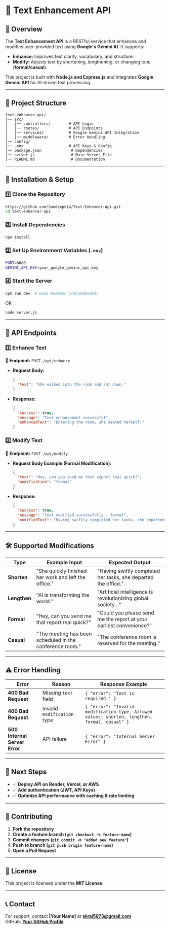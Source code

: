 # 📌 Text Enhancement API

## 🚀 Overview
The **Text Enhancement API** is a RESTful service that enhances and modifies user-provided text using **Google's Gemini AI**. It supports:
- **Enhance:** Improves text clarity, vocabulary, and structure.
- **Modify:** Adjusts text by shortening, lengthening, or changing tone (**formal/casual**).

This project is built with **Node.js and Express.js** and integrates **Google Gemini API** for AI-driven text processing.

---

## 📂 Project Structure
```
text-enhancer-api/
│── src/
│   │── controllers/        # API Logic
│   │── routes/             # API Endpoints
│   │── services/           # Google Gemini API Integration
│   │── middleware/         # Error Handling
│── config/
│── .env                    # API Keys & Config
│── package.json             # Dependencies
│── server.js                # Main Server File
│── README.md                # Documentation
```

---

## 🔧 Installation & Setup
### **1️⃣ Clone the Repository**
```sh
https://github.com/Sandeepk14/Text-Enhancer-Api.git
cd text-enhancer-api
```

### **2️⃣ Install Dependencies**
```sh
npm install
```

### **3️⃣ Set Up Environment Variables (`.env`)**
```sh
PORT=8080
GEMINI_API_KEY=your_google_gemini_api_key
```

### **4️⃣ Start the Server**
```sh
npm run dev  # Uses Nodemon (recommended)
```
OR  
```sh
node server.js
```

---

## 📌 API Endpoints

### **1️⃣ Enhance Text**
🔹 **Endpoint:**  `POST /api/enhance`
- **Request Body:**
  ```json
  {
    "text": "She walked into the room and sat down."
  }
  ```
- **Response:**
  ```json
  {
    "success": true,
    "message": "Text enhancement successful",
    "enhancedText": "Entering the room, she seated herself."
  }
  ```

### **2️⃣ Modify Text**
🔹 **Endpoint:** `POST /api/modify`
- **Request Body Example (Formal Modification):**
  ```json
  {
    "text": "Hey, can you send me that report real quick?",
    "modification": "formal"
  }
  ```
- **Response:**
  ```json
  {
    "success": true,
    "message": "Text modified successfully - formal",
    "modifiedText": "Having swiftly completed her tasks, she departed the office."
  }
  ```

---

## 🛠 Supported Modifications

| Type       | Example Input                                      | Expected Output                                           |
|------------|---------------------------------------------------|----------------------------------------------------------|
| **Shorten** | "She quickly finished her work and left the office." | "Having swiftly completed her tasks, she departed the office." |
| **Lengthen** | "AI is transforming the world."                 | "Artificial intelligence is revolutionizing global society..." |
| **Formal** | "Hey, can you send me that report real quick?"   | "Could you please send me the report at your earliest convenience?" |
| **Casual** | "The meeting has been scheduled in the conference room." | "The conference room is reserved for the meeting." |

---

## ⚠️ Error Handling
| **Error** | **Reason** | **Response Example** |
|-----------|-----------|----------------------|
| **400 Bad Request** | Missing `text` field | `{ "error": "Text is required." }` |
| **400 Bad Request** | Invalid `modification` type | `{ "error": "Invalid modification type. Allowed values: shorten, lengthen, formal, casual" }` |
| **500 Internal Server Error** | API failure | `{ "error": "Internal Server Error" }` |

---

## 🎯 Next Steps
- ✅ **Deploy API on Render, Vercel, or AWS**
- ✅ **Add authentication (JWT, API Keys)**
- ✅ **Optimize API performance with caching & rate limiting**

---

## 🤝 Contributing
1. **Fork the repository**
2. **Create a feature branch (`git checkout -b feature-name`)**
3. **Commit changes (`git commit -m "Added new feature"`)**
4. **Push to branch (`git push origin feature-name`)**
5. **Open a Pull Request**

---

## 📜 License
This project is licensed under the **MIT License**.

---

## 📞 Contact
For support, contact **[Your Name]** at **skraj5873@gmail.com**  
GitHub: **[Your GitHub Profile](https://github.com/Sandeepk14/)**

